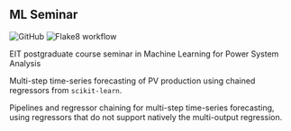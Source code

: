 ## ML Seminar

![GitHub](https://img.shields.io/github/license/sarajcev/Seminar)
![Flake8 workflow](https://github.com/sarajcev/Seminar/actions/workflows/python-app.yml/badge.svg)

EIT postgraduate course seminar in Machine Learning for Power System Analysis

Multi-step time-series forecasting of PV production using chained regressors from `scikit-learn`. 

Pipelines and regressor chaining for multi-step time-series forecasting, using regressors that do not 
support natively the multi-output regression. 
